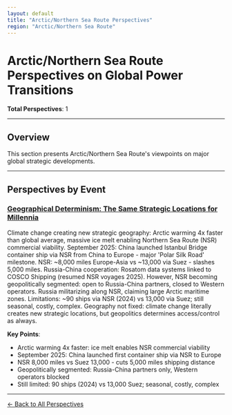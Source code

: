 ```yaml
---
layout: default
title: "Arctic/Northern Sea Route Perspectives"
region: "Arctic/Northern Sea Route"
---
```


# Arctic/Northern Sea Route Perspectives on Global Power Transitions

**Total Perspectives**: 1

---

## Overview

This section presents Arctic/Northern Sea Route's viewpoints on major global strategic developments.

---

## Perspectives by Event

### [Geographical Determinism: The Same Strategic Locations for Millennia](/events/geographical-determinism-the-same-strategic-locations-for-millennia)

Climate change creating new strategic geography: Arctic warming 4x faster than global average, massive ice melt enabling Northern Sea Route (NSR) commercial viability. September 2025: China launched Istanbul Bridge container ship via NSR from China to Europe - major 'Polar Silk Road' milestone. NSR: ~8,000 miles Europe-Asia vs ~13,000 via Suez - slashes 5,000 miles. Russia-China cooperation: Rosatom data systems linked to COSCO Shipping (resumed NSR voyages 2025). However, NSR becoming geopolitically segmented: open to Russia-China partners, closed to Western operators. Russia militarizing along NSR, claiming large Arctic maritime zones. Limitations: ~90 ships via NSR (2024) vs 13,000 via Suez; still seasonal, costly, complex. Geography not fixed: climate change literally creates new strategic locations, but geopolitics determines access/control as always.

**Key Points**:
- Arctic warming 4x faster: ice melt enables NSR commercial viability
- September 2025: China launched first container ship via NSR to Europe
- NSR 8,000 miles vs Suez 13,000 - cuts 5,000 miles shipping distance
- Geopolitically segmented: Russia-China partners only, Western operators blocked
- Still limited: 90 ships (2024) vs 13,000 Suez; seasonal, costly, complex

---


[← Back to All Perspectives](/perspectives/)
